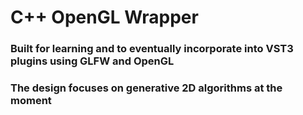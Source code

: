 # C++ OpenGL Wrapper

### Built for learning and to eventually incorporate into VST3 plugins using GLFW and OpenGL 

### The design focuses on generative 2D algorithms at the moment 
